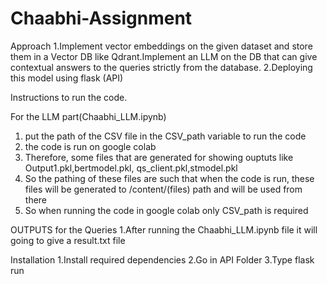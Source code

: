 # Chaabhi-Assignment

Approach
1.Implement vector embeddings on the given dataset and store them in a Vector DB
like Qdrant.Implement an LLM on the DB that can give contextual answers to the queries
strictly from the database.
2.Deploying this model using flask (API)


Instructions to run the code.

For the LLM part(Chaabhi_LLM.ipynb)
1. put the path of the CSV file in the CSV_path variable to run the code
2. the code is run on google colab
3. Therefore, some files that are generated for showing ouptuts like Output1.pkl,bertmodel.pkl, qs_client.pkl,stmodel.pkl
4. So the pathing of these files are  such that when the code is run, these files will be generated to /content/(files) path and will be used from there
5. So when running the code in google colab only CSV_path is required 

OUTPUTS for the Queries
1.After running the Chaabhi_LLM.ipynb file it will going to give a result.txt file

Installation
1.Install required dependencies
2.Go in API Folder
3.Type flask run 
